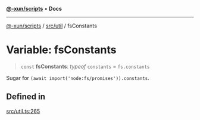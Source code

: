[**@-xun/scripts**](../../../README.md) • **Docs**

***

[@-xun/scripts](../../../README.md) / [src/util](../README.md) / fsConstants

# Variable: fsConstants

> `const` **fsConstants**: *typeof* `constants` = `fs.constants`

Sugar for `(await import('node:fs/promises')).constants`.

## Defined in

[src/util.ts:265](https://github.com/Xunnamius/xscripts/blob/df637b64db981c14c22a425e27a52a97500c0199/src/util.ts#L265)
